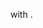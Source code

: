with [<StackSelector snippet="idp" noSelector inline />](https://azure.microsoft.com/free/?WT.mc_id=A261C142F).
